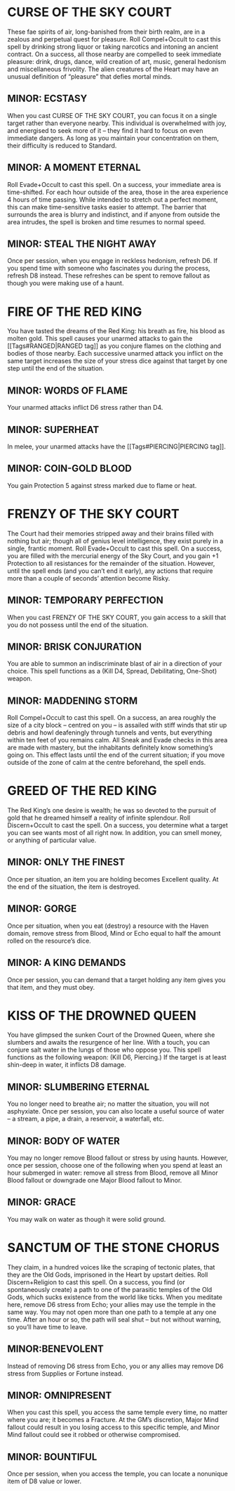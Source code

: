 # CURSE OF THE SKY COURT
These fae spirits of air, long-banished from their birth realm, are in a zealous and perpetual quest for pleasure.
Roll Compel+Occult to cast this spell by drinking strong liquor or taking narcotics and intoning an ancient contract. On a success, all those nearby are compelled to seek immediate pleasure: drink, drugs, dance, wild creation of art, music, general hedonism and miscellaneous frivolity. The alien creatures of the Heart may have an unusual definition of “pleasure” that defies mortal minds.

## MINOR: ECSTASY
When you cast CURSE OF THE SKY COURT, you can focus it on a single target rather than everyone nearby. This individual is overwhelmed with joy, and energised to seek more of it – they find it hard to focus on even immediate dangers. As long as you maintain your concentration on them, their difficulty is reduced to Standard.

## MINOR: A MOMENT ETERNAL
Roll Evade+Occult to cast this spell. On a success, your immediate area is time-shifted. For each hour outside of the area, those in the area experience 4 hours of time passing. While intended to stretch out a perfect moment, this can make time-sensitive tasks easier to attempt.
The barrier that surrounds the area is blurry and indistinct, and if anyone from outside the area intrudes, the spell is broken and time resumes to normal speed.

## MINOR: STEAL THE NIGHT AWAY
Once per session, when you engage in reckless hedonism, refresh D6. If you spend time with someone who fascinates you during the process, refresh D8 instead. These refreshes can be spent to remove fallout as though you were making use of a haunt.

# FIRE OF THE RED KING
You have tasted the dreams of the Red King: his breath as fire, his blood as molten gold. This spell causes your unarmed attacks to gain the [[Tags#RANGED|RANGED tag]] as you conjure flames on the clothing and bodies of those nearby. Each successive unarmed attack you inflict on the same target increases the size of your stress dice against that target by one step until the end of the situation.

## MINOR: WORDS OF FLAME
Your unarmed attacks inflict D6 stress rather than D4.

## MINOR: SUPERHEAT
In melee, your unarmed attacks have the [[Tags#PIERCING|PIERCING tag]].

## MINOR: COIN-GOLD BLOOD
You gain Protection 5 against stress marked due to flame or heat.

# FRENZY OF THE SKY COURT
The Court had their memories stripped away and their brains filled with nothing but air; though all of genius level intelligence, they exist purely in a single, frantic moment.
Roll Evade+Occult to cast this spell. On a success, you are filled with the mercurial energy of the Sky Court, and you gain +1 Protection to all resistances for the remainder of the situation. However, until the spell ends (and you can’t end it early), any actions that require more than a couple of seconds’ attention become Risky.

## MINOR: TEMPORARY PERFECTION
When you cast FRENZY OF THE SKY COURT, you gain access to a skill that you do not possess until the end of the situation.

## MINOR: BRISK CONJURATION
You are able to summon an indiscriminate blast of air in a direction of your choice. This spell functions as a (Kill D4, Spread, Debilitating, One-Shot) weapon.

## MINOR: MADDENING STORM
Roll Compel+Occult to cast this spell. On a success, an area roughly the size of a city block – centred on you – is assailed with stiff winds that stir up debris and howl deafeningly through tunnels and vents, but everything within ten feet of you remains calm. All Sneak and Evade checks in this area are made with mastery, but the inhabitants definitely know something’s going on. This effect lasts until the end of the current situation; if you move outside of the zone of calm at the centre beforehand, the spell ends.

# GREED OF THE RED KING
The Red King’s one desire is wealth; he was so devoted to the pursuit of gold that he dreamed himself a reality of infinite splendour. Roll Discern+Occult to cast the spell. On a success, you determine what a target you can see wants most of all right now. In addition, you can smell money, or anything of particular value.

## MINOR: ONLY THE FINEST
Once per situation, an item you are holding becomes Excellent quality. At the end of the situation, the item is destroyed.

## MINOR: GORGE
Once per situation, when you eat (destroy) a resource with the Haven domain, remove stress from Blood, Mind or Echo equal to half the amount rolled on the resource’s dice.

## MINOR: A KING DEMANDS
Once per session, you can demand that a target holding any item gives you that item, and they must obey.

# KISS OF THE DROWNED QUEEN
You have glimpsed the sunken Court of the Drowned Queen, where she slumbers and awaits the resurgence of her line. With a touch, you can conjure salt water in the lungs of those who oppose you. This spell functions as the following weapon: (Kill D6, Piercing.) If the target is at least shin-deep in water, it inflicts D8 damage.

## MINOR: SLUMBERING ETERNAL
You no longer need to breathe air; no matter the situation, you will not asphyxiate. Once per session, you can also locate a useful source of water – a stream, a pipe, a drain, a reservoir, a waterfall, etc.

## MINOR: BODY OF WATER
You may no longer remove Blood fallout or stress by using haunts. However, once per session, choose one of the following when you spend at least an hour submerged in water: remove all stress from Blood, remove all Minor Blood fallout or downgrade one Major Blood fallout to Minor.

## MINOR: GRACE
You may walk on water as though it were solid ground.

# SANCTUM OF THE STONE CHORUS
They claim, in a hundred voices like the scraping of tectonic plates, that they are the Old Gods, imprisoned in the Heart by upstart deities. Roll Discern+Religion to cast this spell. On a success, you find (or spontaneously create) a path to one of the parasitic temples of the Old Gods, which sucks existence from the world like ticks. When you meditate here, remove D6 stress from Echo; your allies may use the temple in the same way. You may not open more than one path to a temple at any one time. After an hour or so, the path will seal shut – but not without warning, so you’ll have time to leave.

## MINOR:BENEVOLENT
Instead of removing D6 stress from Echo, you or any allies may remove D6 stress from Supplies or Fortune instead.

## MINOR: OMNIPRESENT
When you cast this spell, you access the same temple every time, no matter where you are; it becomes a Fracture. At the GM’s discretion,  Major Mind fallout could result in you losing access to this specific temple, and Minor Mind fallout could see it robbed or otherwise compromised.

## MINOR: BOUNTIFUL
Once per session, when you access the temple, you can locate a nonunique item of D8 value or lower.